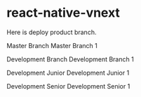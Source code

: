 # react-native-vnext

Here is deploy product branch.


Master Branch
Master Branch 1

Development Branch
Development Branch 1

Development Junior
Development Junior 1

Development Senior
Development Senior 1